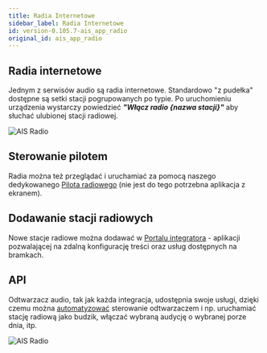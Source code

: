 ```yaml
---
title: Radia Internetowe
sidebar_label: Radia Internetowe
id: version-0.105.7-ais_app_radio
original_id: ais_app_radio
---
```


## Radia internetowe

Jednym z serwisów audio są radia internetowe. Standardowo "z pudełka" dostępne są setki stacji pogrupowanych po typie. Po uruchomieniu urządzenia wystarczy powiedzieć ***"Włącz radio {nazwa stacji}"*** aby słuchać ulubionej stacji radiowej.

![AIS Radio](/AIS-docs/img/en/frontend/ais_integration_radio.png)


## Sterowanie pilotem

Radia można też przeglądać i uruchamiać za pomocą naszego dedykowanego [Pilota radiowego](/AIS-docs/docs/en/next/ais_remote_index.html) (nie jest do tego potrzebna aplikacja z ekranem).


## Dodawanie stacji radiowych

Nowe stacje radiowe można dodawać w [Portalu integratora](/AIS-docs/docs/en/next/ais_dom_cloud_index.html) - aplikacji pozwalającej na zdalną konfigurację treści oraz usług dostępnych na bramkach.


## API

Odtwarzacz audio, tak jak każda integracja, udostępnia swoje usługi, dzięki czemu można [automatyzować](/AIS-docs/docs/en/next/ais_bramka_automation.html) sterowanie odtwarzaczem i np. uruchamiać stację radiową jako budzik, włączać wybraną audycję o wybranej porze dnia, itp.


![AIS Radio](/AIS-docs/img/en/frontend/ais_integration_radio_api.png)
